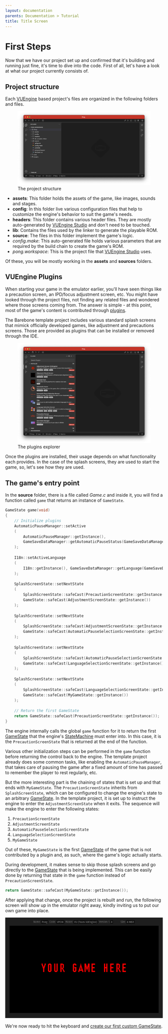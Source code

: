 ```yaml
---
layout: documentation
parents: Documentation > Tutorial
title: Title Screen
---
```


# First Steps

Now that we have our project set up and confirmed that it's building and running just fine, it's time to dive into the code. First of all, let's have a look at what our project currently consists of.

## Project structure

Each [VUEngine](https://github.com/VUEngine/VUEngine-Core) based project's files are organized in the following folders and files.

<figure>
    <a href="/documentation/images/tutorial/project-structure.png" data-toggle="lightbox" data-gallery="gallery" data-caption="The project structure">
        <img src="/documentation/images/tutorial/project-structure.png" />
    </a>
    <figcaption class="pullup">
        The project structure
    </figcaption>
</figure>

- **assets**: This folder holds the assets of the game, like images, sounds and stages.
- **config**: In this folder live various configuration files that help to customize the engine's behavior to suit the game's needs.
- **headers**: This folder contains various header files. They are mostly auto-generated by [VUEngine Studio](https://www.vuengine.dev/) and don't need to be touched.
- **lib**: Contains the files used by the linker to generate the playable ROM.
- **source**: The files in this folder implement the game's logic.
- _config.make_: This auto-generated file holds various parameters that are required by the build chain to create the game's ROM.
- _pong.workspace_: This is the project file that [VUEngine Studio](https://www.vuengine.dev/) uses.

Of these, you will be mostly working in the **assets** and **sources** folders.

## VUEngine Plugins

When starting your game in the emulator earlier, you'll have seen things like a precaution screen, an IPD/focus adjustment screen, etc. You might have looked through the project files, not finding any related files and wondered where those screens coming from. The answer is simple - at this point, most of the game's content is contributed through [plugins](/documentation/basics/vuengine-plugins/).

The Barebone template project includes various standard splash screens that mimick officially developed games, like adjustment and precautions screens. Those are provided as plugins that can be installed or removed through the IDE.

<figure>
    <a href="/documentation/images/tutorial/plugins-explorer.png" data-toggle="lightbox" data-gallery="gallery" data-caption="The plugins explorer">
        <img src="/documentation/images/tutorial/plugins-explorer.png" />
    </a>
    <figcaption class="pullup">
        The plugins explorer
    </figcaption>
</figure>

Once the plugins are installed, their usage depends on what functionality each provides. In the case of the splash screens, they are used to start the game, so, let's see how they are used.

## The game's entry point

In the **source** folder, there is a file called _Game.c_ and inside it, you will find a function called `game` that returns an instance of `GameState`.

```cpp
GameState game(void)
{
    // Initialize plugins
    AutomaticPauseManager::setActive
    (
        AutomaticPauseManager::getInstance(),
        GameSaveDataManager::getAutomaticPauseStatus(GameSaveDataManager::getInstance())
    );

    I18n::setActiveLanguage
    (
        I18n::getInstance(), GameSaveDataManager::getLanguage(GameSaveDataManager::getInstance())
    );

    SplashScreenState::setNextState
    (
        SplashScreenState::safeCast(PrecautionScreenState::getInstance()),
        GameState::safeCast(AdjustmentScreenState::getInstance())
    );

    SplashScreenState::setNextState
    (
        SplashScreenState::safeCast(AdjustmentScreenState::getInstance()),
        GameState::safeCast(AutomaticPauseSelectionScreenState::getInstance())
    );

    SplashScreenState::setNextState
    (
        SplashScreenState::safeCast(AutomaticPauseSelectionScreenState::getInstance()),
        GameState::safeCast(LanguageSelectionScreenState::getInstance())
    );

    SplashScreenState::setNextState
    (
        SplashScreenState::safeCast(LanguageSelectionScreenState::getInstance()),
        GameState::safeCast(MyGameState::getInstance())
    );

    // Return the first GameState
    return GameState::safeCast(PrecautionScreenState::getInstance());
}
```

The engine internally calls the global `game` function for it to return the first [GameState](/documentation/api/class-game-state/) that the engine's [StateMachine](/documentation/api/class-state-machine/) must enter into. In this case, it is the `PrecautionScreenState` that is returned at the end of the function.

Various other initialization steps can be performed in the `game` function before returning the control back to the engine. The template project already does some common tasks, like enabling the `AutomaticPauseManager`, that takes care of pausing the game after a fixed amount of time has passed to remember the player to rest regularly, etc.

But the more interesting part is the chaining of states that is set up and that ends with `MyGameState`. The `PrecautionScreenState` inherits from `SplashScreenState`, which can be configured to change the engine's state to an arbitrary [GameState](/documentation/api/class-game-state/). In the template project, it is set up to instruct the engine to enter the `AdjustmentScreenState` when it exits. The sequence will make the engine to enter the following states:

1. `PrecautionScreenState`
2. `AdjustmentScreenState`
3. `AutomaticPauseSelectionScreenState`
4. `LanguageSelectionScreenState`
5. `MyGameState`

Out of these, `MyGameState` is the first [GameState](/documentation/api/class-game-state/) of the game that is not contributed by a plugin and, as such, where the game's logic actually starts.

During development, it makes sense to skip those splash screens and go directly to the [GameState](/documentation/api/class-game-state/) that is being implemented. This can be easily done by returning that state in the `game` function instead of `PrecautionScreenState`.

```cpp
return GameState::safeCast(MyGameState::getInstance());
```

After applying that change, once the project is rebuilt and run, the following screen will show up in the emulator right away, kindly inviting us to put our own game into place.

<a href="/documentation/images/tutorial/my-game-state.png" data-toggle="lightbox" data-gallery="gallery" data-caption="MyGameState"><img src="/documentation/images/tutorial/my-game-state.png"/></a>

We're now ready to hit the keyboard and [create our first custom GameState](/documentation/tutorial/title-screen/).
